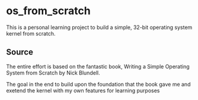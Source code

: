 # os_from_scratch

This is a personal learning project to build a simple, 32-bit operating system kernel from scratch.

##  Source
The entire effort is based on the fantastic book, Writing a Simple Operating System from Scratch by Nick Blundell.

The goal in the end to build upon the foundation that the book gave me and exetend the kernel with my own features for learning purposes
